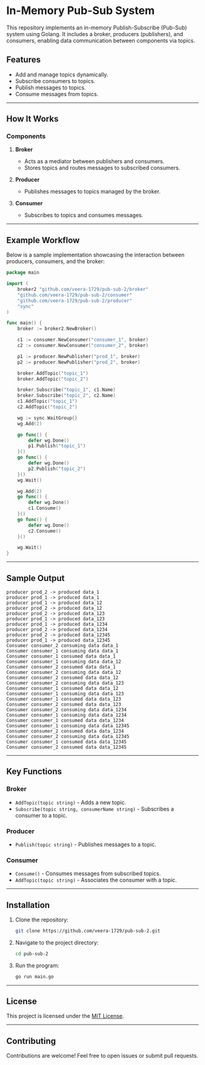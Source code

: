 # In-Memory Pub-Sub System

This repository implements an in-memory Publish-Subscribe (Pub-Sub) system using Golang. It includes a broker, producers (publishers), and consumers, enabling data communication between components via topics.

## Features
- Add and manage topics dynamically.
- Subscribe consumers to topics.
- Publish messages to topics.
- Consume messages from topics.

---

## How It Works

### Components
1. **Broker**
   - Acts as a mediator between publishers and consumers.
   - Stores topics and routes messages to subscribed consumers.

2. **Producer**
   - Publishes messages to topics managed by the broker.

3. **Consumer**
   - Subscribes to topics and consumes messages.

---

## Example Workflow

Below is a sample implementation showcasing the interaction between producers, consumers, and the broker:

```go
package main

import (
	broker2 "github.com/veera-1729/pub-sub-2/broker"
	"github.com/veera-1729/pub-sub-2/consumer"
	"github.com/veera-1729/pub-sub-2/producer"
	"sync"
)

func main() {
	broker := broker2.NewBroker()

	c1 := consumer.NewConsumer("consumer_1", broker)
	c2 := consumer.NewConsumer("consumer_2", broker)

	p1 := producer.NewPublisher("prod_1", broker)
	p2 := producer.NewPublisher("prod_2", broker)

	broker.AddTopic("topic_1")
	broker.AddTopic("topic_2")

	broker.Subscribe("topic_1", c1.Name)
	broker.Subscribe("topic_2", c2.Name)
	c1.AddTopic("topic_1")
	c2.AddTopic("topic_2")

	wg := sync.WaitGroup{}
	wg.Add(2)

	go func() {
		defer wg.Done()
		p1.Publish("topic_1")
	}()
	go func() {
		defer wg.Done()
		p2.Publish("topic_2")
	}()
	wg.Wait()

	wg.Add(2)
	go func() {
		defer wg.Done()
		c1.Consume()
	}()
	go func() {
		defer wg.Done()
		c2.Consume()
	}()

	wg.Wait()
}
```

---

## Sample Output

```plaintext
producer prod_2 -> produced data_1
producer prod_1 -> produced data_1
producer prod_1 -> produced data_12
producer prod_2 -> produced data_12
producer prod_2 -> produced data_123
producer prod_1 -> produced data_123
producer prod_1 -> produced data_1234
producer prod_2 -> produced data_1234
producer prod_2 -> produced data_12345
producer prod_1 -> produced data_12345
Consumer consumer_2 consuming data data_1
Consumer consumer_1 consuming data data_1
Consumer consumer_1 consumed data data_1
Consumer consumer_1 consuming data data_12
Consumer consumer_2 consumed data data_1
Consumer consumer_2 consuming data data_12
Consumer consumer_2 consumed data data_12
Consumer consumer_2 consuming data data_123
Consumer consumer_1 consumed data data_12
Consumer consumer_1 consuming data data_123
Consumer consumer_1 consumed data data_123
Consumer consumer_2 consumed data data_123
Consumer consumer_2 consuming data data_1234
Consumer consumer_1 consuming data data_1234
Consumer consumer_1 consumed data data_1234
Consumer consumer_1 consuming data data_12345
Consumer consumer_2 consumed data data_1234
Consumer consumer_2 consuming data data_12345
Consumer consumer_1 consumed data data_12345
Consumer consumer_2 consumed data data_12345
```

---

## Key Functions

### Broker
- `AddTopic(topic string)` - Adds a new topic.
- `Subscribe(topic string, consumerName string)` - Subscribes a consumer to a topic.

### Producer
- `Publish(topic string)` - Publishes messages to a topic.

### Consumer
- `Consume()` - Consumes messages from subscribed topics.
- `AddTopic(topic string)` - Associates the consumer with a topic.

---

## Installation
1. Clone the repository:
   ```bash
   git clone https://github.com/veera-1729/pub-sub-2.git
   ```
2. Navigate to the project directory:
   ```bash
   cd pub-sub-2
   ```
3. Run the program:
   ```bash
   go run main.go
   ```

---

## License
This project is licensed under the [MIT License](LICENSE).

---

## Contributing
Contributions are welcome! Feel free to open issues or submit pull requests.

